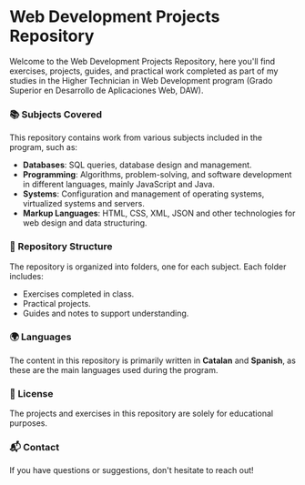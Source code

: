 # Web Development Projects Repository
Welcome to the Web Development Projects Repository, here you'll find exercises, projects, guides, and practical work completed as part of my studies in the Higher Technician in Web Development program (Grado Superior en Desarrollo de Aplicaciones Web, DAW).

### 📚 Subjects Covered
This repository contains work from various subjects included in the program, such as:

- **Databases**: SQL queries, database design and management.
- **Programming**: Algorithms, problem-solving, and software development in different languages, mainly JavaScript and Java.
- **Systems**: Configuration and management of operating systems, virtualized systems and servers.
- **Markup Languages**: HTML, CSS, XML, JSON and other technologies for web design and data structuring.

### 🌟 Repository Structure
The repository is organized into folders, one for each subject. Each folder includes:
- Exercises completed in class.
- Practical projects.
- Guides and notes to support understanding.

### 🌍 Languages
The content in this repository is primarily written in **Catalan** and **Spanish**, as these are the main languages used during the program.

### 📝 License
The projects and exercises in this repository are solely for educational purposes.

### 📬 Contact
If you have questions or suggestions, don't hesitate to reach out!

